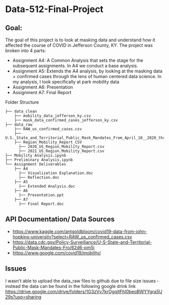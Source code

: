 # Data-512-Final-Project

## Goal:
The goal of this project is to look at masking data and understand how it affected the course of COVID in Jefferson County, KY. The project was broken into 4 parts:

- Assignment A4: A Common Analysis that sets the stage for the subsequent assignments. In A4 we conduct a base analysis. 
- Assignment A5: Extends the A4 analysis, by looking at the masking data + confirmed cases through the lens of human centered data science. In my analysis, I look specifically at park mobility data
- Assignment A6: Presentation
- Assignment A7: Final Report


Folder Structure
```
├── data_clean
    ├── mobility_data_jefferson_ky.csv
    ├── mask_data_confirmed_cases_jefferson_ky.csv
├── data_raw
    ├── RAW_us_confirmed_cases.csv
    ├── U.S._State_and_Territorial_Public_Mask_Mandates_From_April_10__2020_through_August_15__2021_by_County_by_Day.csv
    ├── Region_Mobility_Report_CSV
      ├── 2020_US_Region_Mobility_Report.csv
      ├── 2021_US_Region_Mobility_Report.csv
├── Mobility Analysis.ipynb
├── Preliminary Analysis.ipynb
└── Assignment Deliverables
    ├── A4
      ├── Visualization Explanation.doc
      ├── Reflection.doc
    ├── A5
      ├── Extended Analysis.doc
    ├── A6
      ├── Presentation.ppt
    ├── A7
      ├── Final Report.doc
```

## API Documentation/ Data Sources

- https://www.kaggle.com/antgoldbloom/covid19-data-from-john-hopkins-university?select=RAW_us_confirmed_cases.csv
- https://data.cdc.gov/Policy-Surveillance/U-S-State-and-Territorial-Public-Mask-Mandates-Fro/62d6-pm5i
- https://www.google.com/covid19/mobility/

## Issues
I wasn't able to upload the data_raw files to github due to file size issues - instead the data can be found in the following google drink link https://drive.google.com/drive/folders/1G3zVv7krOgqjtFhI0beoBWYYgra5U29s?usp=sharing

